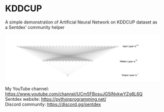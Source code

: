 # KDDCUP
A simple demonstration of Artificial Neural Network on KDDCUP dataset as a Sentdex' community helper

![GitHub Logo](/img/neural_network.png)

My YouTube channel: https://www.youtube.com/channel/UCm5FBosuJG5INvkwYZg8L6Q <br>
Sentdex website: https://pythonprogramming.net/<br>
Discord community: https://discord.gg/sentdex
